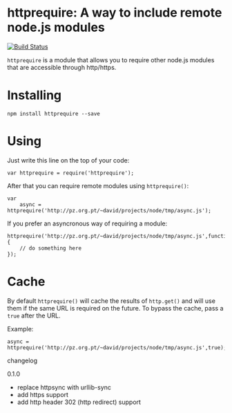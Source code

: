 # httprequire: A way to include remote node.js modules

[![Build Status](https://travis-ci.org/grantchiu011101/node-httprequire.svg?branch=master)](https://travis-ci.org/grantchiu011101/node-httprequire)

`httprequire` is a module that allows you to require other node.js modules that are accessible through http/https.


# Installing

	npm install httprequire --save


# Using

Just write this line on the top of your code:

	var httprequire = require('httprequire');

After that you can require remote modules using `httprequire()`:

	var
        async = httprequire('http://pz.org.pt/~david/projects/node/tmp/async.js');

If you prefer an asyncronous way of requiring a module:

	httprequire('http://pz.org.pt/~david/projects/node/tmp/async.js',function(async){
		// do something here
	});


# Cache

By default `httprequire()` will cache the results of `http.get()` and will use them if the same URL is required on the future. To bypass the cache, pass a `true` after the URL.

Example:

	async = httprequire('http://pz.org.pt/~david/projects/node/tmp/async.js',true);



changelog

0.1.0
* replace httpsync with urllib-sync
* add https support
* add http header 302 (http redirect) support
